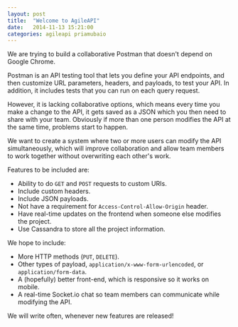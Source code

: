 ```yaml
---
layout: post
title:  "Welcome to AgileAPI"
date:   2014-11-13 15:21:00
categories: agileapi priamubaio
---
```


We are trying to build a collaborative Postman that doesn't depend on Google Chrome.

Postman is an API testing tool that lets you define your API endpoints, and then customize URL parameters, headers, and payloads, to test your API. In addition, it includes tests that you can run on each query request.

However, it is lacking collaborative options, which means every time you make a change to the API, it gets saved as a JSON which you then need to share with your team. Obviously if more than one person modifies the API at the same time, problems start to happen.

We want to create a system where two or more users can modify the API simultaneously, which will improve collaboration and allow team members to work together without overwriting each other's work.

Features to be included are:

- Ability to do `GET` and `POST` requests to custom URIs.
- Include custom headers.
- Include JSON payloads.
- Not have a requirement for `Access-Control-Allow-Origin` header.
- Have real-time updates on the frontend when someone else modifies the project.
- Use Cassandra to store all the project information.

We hope to include:

- More HTTP methods (`PUT`, `DELETE`).
- Other types of payload, `application/x-www-form-urlencoded`, or `application/form-data`.
- A (hopefully) better front-end, which is responsive so it works on mobile.
- A real-time Socket.io chat so team members can communicate while modifying the API.

We will write often, whenever new features are released!
